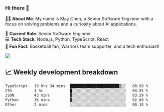 ### Hi there 👋

👨‍💻 **About Me**: My name is Klay Chen, a Senior Software Engineer with a focus on solving problems and a curiosity about AI applications.

💼 **Current Role**: Senior Software Engineer  
💻 **Tech Stack**: Node.js, Python, TypeScript, React  
🏀 **Fun Fact**: Basketball fan, Warriors team supporter, and a tech enthusiast!

<img align="center" src="https://github-readme-stats.vercel.app/api?username=nameczz&show_icons=true&hide_title=true&theme=dracula" />

## 📈 Weekly development breakdown

<!--START_SECTION:waka-->

```txt
TypeScript   19 hrs 34 mins  ██████████████████████▒░░   88.99 %
CSS          1 hr            █░░░░░░░░░░░░░░░░░░░░░░░░   04.55 %
JSON         43 mins         ▓░░░░░░░░░░░░░░░░░░░░░░░░   03.29 %
Python       36 mins         ▓░░░░░░░░░░░░░░░░░░░░░░░░   02.80 %
Other        2 mins          ░░░░░░░░░░░░░░░░░░░░░░░░░   00.18 %
```

<!--END_SECTION:waka-->
